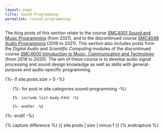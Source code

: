 ```yaml
---
layout: page
title: Sound Programming
permalink: /sound-programming/
---
```


The blog posts of this section relate to the course [SMC4001 Sound and Music Programming](https://www.uio.no/studier/emner/hf/imv/SMC4001/) (from 2021), and to the discontinued course [SMC4048 Audio Programming](https://web.archive.org/web/20210414104443/https://www.ntnu.edu/studies/courses/SMC4048) (2019 to 2021). This section also includes posts from the _Digital Audio_ and _Scientific Computing_ modules of the discontinued course [SMC4000 Introduction to Music, Communication and Technology](https://web.archive.org/web/20210419143616/https://www.ntnu.edu/studies/courses/SMC4000) (from 2018 to 2020). The aim of these course is to develop audio signal processing and sound design knowledge as well as skills with general-purpose and audio-specific programming.

{%- if site.posts.size > 0 -%}

  <!-- <h2 class="post-list-heading">{{ page.list_title | default: "Posts" }}</h2> -->
  <ul class="post-list">
    {%- for post in site.categories.sound-programming -%}

    {%- include list-body.html -%}

    {%- endfor -%}

  </ul>
{%- endif -%}

<!-- Hack from https://github.com/jekyll/jekyll/issues/2538 -->

{% capture difference %} {{ site.posts | size | minus:1 }} {% endcapture %}

<!-- {% unless difference contains '-' %} -->
<!-- ***No posts... yet.*** -->
 <!-- Your code will now be dependent on page.tags being empty -->
<!-- {% endunless %} -->

